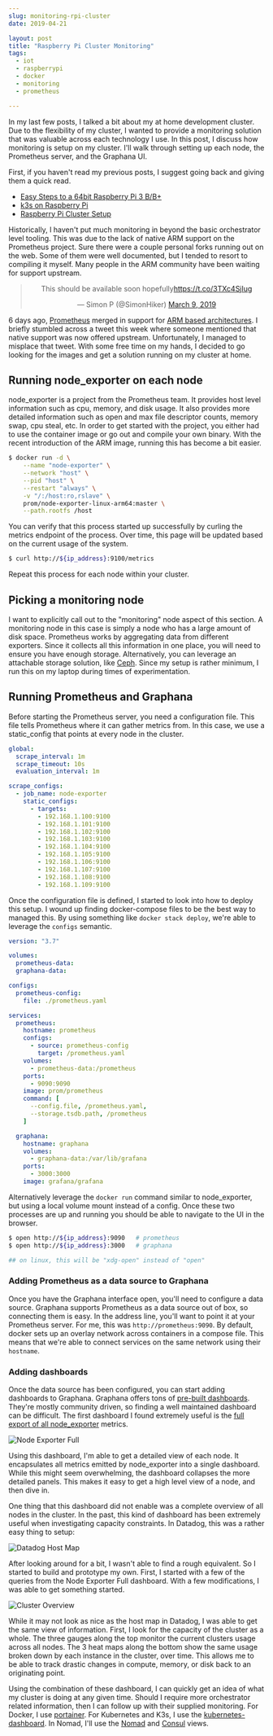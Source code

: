 ```yaml
---
slug: monitoring-rpi-cluster
date: 2019-04-21

layout: post
title: "Raspberry Pi Cluster Monitoring"
tags:
  - iot
  - raspberrypi
  - docker
  - monitoring
  - prometheus

---
```


In my last few posts, I talked a bit about my at home development cluster.
Due to the flexibility of my cluster, I wanted to provide a monitoring solution that was valuable across each technology I use.
In this post, I discuss how monitoring is setup on my cluster.
I'll walk through setting up each node, the Prometheus server, and the Graphana UI.

<!--more-->

First, if you haven't read my previous posts, I suggest going back and giving them a quick read.

* [Easy Steps to a 64bit Raspberry Pi 3 B/B+](/blog/2019/03/17/64bit-raspberry-pi)
* [k3s on Raspberry Pi](/blog/2019/04/10/k8s-k3s-rpi-oh-my)
* [Raspberry Pi Cluster Setup](/blog/2019/04/12/rpi-cluster-setup)

Historically, I haven't put much monitoring in beyond the basic orchestrator level tooling.
This was due to the lack of native ARM support on the Prometheus project.
Sure there were a couple personal forks running out on the web.
Some of them were well documented, but I tended to resort to compiling it myself.
Many people in the ARM community have been waiting for support upstream.

<center>
<blockquote class="twitter-tweet"><p lang="en" dir="ltr">This should be available soon hopefully<a href="https://t.co/3TXc4SjIug">https://t.co/3TXc4SjIug</a></p>&mdash; Simon P (@SimonHiker) <a href="https://twitter.com/SimonHiker/status/1104430227785244672?ref_src=twsrc%5Etfw">March 9, 2019</a></blockquote> <script async src="https://platform.twitter.com/widgets.js" charset="utf-8"></script>
</center>

6 days ago, [Prometheus](https://prometheus.io) merged in support for [ARM based architectures](https://github.com/prometheus/prometheus/pull/5031).
I briefly stumbled across a tweet this week where someone mentioned that native support was now offered upstream.
Unfortunately, I managed to misplace that tweet.
With some free time on my hands, I decided to go looking for the images and get a solution running on my cluster at home.

## Running node_exporter on each node

node_exporter is a project from the Prometheus team.
It provides host level information such as cpu, memory, and disk usage.
It also provides more detailed information such as open and max file descriptor counts, memory swap, cpu steal, etc.
In order to get started with the project, you either had to use the container image or go out and compile your own binary.
With the recent introduction of the ARM image, running this has become a bit easier.

```bash
$ docker run -d \
    --name "node-exporter" \
    --network "host" \
    --pid "host" \
    --restart "always" \
    -v "/:/host:ro,rslave" \
    prom/node-exporter-linux-arm64:master \
    --path.rootfs /host
```

You can verify that this process started up successfully by curling the metrics endpoint of the process.
Over time, this page will be updated based on the current usage of the system.

```bash
$ curl http://${ip_address}:9100/metrics
```

Repeat this process for each node within your cluster.

## Picking a monitoring node

I want to explicitly call out to the "monitoring" node aspect of this section.
A monitoring node in this case is simply a node who has a large amount of disk space.
Prometheus works by aggregating data from different exporters.
Since it collects all this information in one place, you will need to ensure you have enough storage.
Alternatively, you can leverage an attachable storage solution, like [Ceph](https://ceph.com/).
Since my setup is rather minimum, I run this on my laptop during times of experimentation.

## Running Prometheus and Graphana

Before starting the Prometheus server, you need a configuration file.
This file tells Prometheus where it can gather metrics from.
In this case, we use a static_config that points at every node in the cluster.

```yaml
global:
  scrape_interval: 1m
  scrape_timeout: 10s
  evaluation_interval: 1m

scrape_configs:
  - job_name: node-exporter
    static_configs:
      - targets:
        - 192.168.1.100:9100
        - 192.168.1.101:9100
        - 192.168.1.102:9100
        - 192.168.1.103:9100
        - 192.168.1.104:9100
        - 192.168.1.105:9100
        - 192.168.1.106:9100
        - 192.168.1.107:9100
        - 192.168.1.108:9100
        - 192.168.1.109:9100
```

Once the configuration file is defined, I started to look into how to deploy this setup.
I wound up finding docker-compose files to be the best way to managed this.
By using something like `docker stack deploy`, we're able to leverage the `configs` semantic.

```yaml
version: "3.7"

volumes:
  prometheus-data:
  graphana-data:

configs:
  prometheus-config:
    file: ./prometheus.yaml

services:
  prometheus:
    hostname: prometheus
    configs:
      - source: prometheus-config
        target: /prometheus.yaml
    volumes:
      - prometheus-data:/prometheus
    ports:
      - 9090:9090
    image: prom/prometheus
    command: [
      --config.file, /prometheus.yaml,
      --storage.tsdb.path, /prometheus
    ]

  graphana:
    hostname: graphana
    volumes:
      - graphana-data:/var/lib/grafana
    ports:
      - 3000:3000
    image: grafana/grafana
```

Alternatively leverage the `docker run` command similar to node_exporter, but using a local volume mount instead of a config.
Once these two processes are up and running you should be able to navigate to the UI in the browser.

```bash 
$ open http://${ip_address}:9090   # prometheus
$ open http://${ip_address}:3000   # graphana

## on linux, this will be "xdg-open" instead of "open"
```

### Adding Prometheus as a data source to Graphana

Once you have the Graphana interface open, you'll need to configure a data source.
Graphana supports Prometheus as a data source out of box, so connecting them is easy.
In the address line, you'll want to point it at your Prometheus server.
For me, this was `http://prometheus:9090`.
By default, docker sets up an overlay network across containers in a compose file.
This means that we're able to connect services on the same network using their `hostname`.

### Adding dashboards

Once the data source has been configured, you can start adding dashboards to Graphana.
Graphana offers tons of [pre-built dashboards](https://grafana.com/dashboards).
They're mostly community driven, so finding a well maintained dashboard can be difficult.
The first dashboard I found extremely useful is the [full export of all node_exporter](https://grafana.com/dashboards/1860) metrics.

![Node Exporter Full](/statics/img/rpi-mon-node-exporter-full.png)

Using this dashboard, I'm able to get a detailed view of each node.
It encapsulates all metrics emitted by node_exporter into a single dashboard.
While this might seem overwhelming, the dashboard collapses the more detailed panels.
This makes it easy to get a high level view of a node, and then dive in.

One thing that this dashboard did not enable was a complete overview of all nodes in the cluster.
In the past, this kind of dashboard has been extremely useful when investigating capacity constraints.
In Datadog, this was a rather easy thing to setup:

![Datadog Host Map](/statics/img/rpi-mon-dd.jpg)

After looking around for a bit, I wasn't able to find a rough equivalent.
So I started to build and prototype my own.
First, I started with a few of the queries from the Node Exporter Full dashboard.
With a few modifications, I was able to get something started.

![Cluster Overview](/statics/img/rpi-mon-cluster-overview.png)

While it may not look as nice as the host map in Datadog, I was able to get the same view of information.
First, I look for the capacity of the cluster as a whole.
The three gauges along the top monitor the current clusters usage across all nodes.
The 3 heat maps along the bottom show the same usage broken down by each instance in the cluster, over time.
This allows me to be able to track drastic changes in compute, memory, or disk back to an originating point.

Using the combination of these dashboard, I can quickly get an idea of what my cluster is doing at any given time.
Should I require more orchestrator related information, then I can follow up with their supplied monitoring.
For Docker, I use [portainer](https://portainer.io).
For Kubernetes and K3s, I use the [kubernetes-dashboard](https://github.com/kubernetes/dashboard).
In Nomad, I'll use the [Nomad](https://www.nomadproject.io/) and [Consul](https://www.consul.io/) views.
